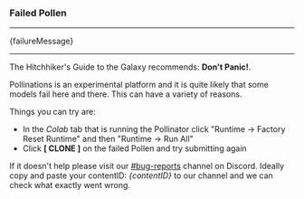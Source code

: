 
&nbsp;

### Failed Pollen

---


{failureMessage}


---

The Hitchhiker's Guide to the Galaxy recommends: **Don't Panic!**. 

Pollinations is an experimental platform and it is quite likely that some models fail here and there. This can have a variety of reasons. 

Things you can try are:

- In the *Colab* tab that is running the Pollinator click "Runtime -> Factory Reset Runtime" and then "Runtime -> Run All"
- Click **[ CLONE ]** on the failed Pollen and try submitting again

If it doesn't help please visit our [#bug-reports](https://discord.gg/XXd99CrkCr) channel on Discord. Ideally copy and paste your contentID: *{contentID}* to our channel and we can check what exactly went wrong.

